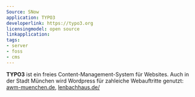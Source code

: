 ```yaml
---
Source: SNow
application: TYPO3
developerlink: https://typo3.org
licensingmodel: open source
linkapplication: 
tags:
- server
- foss
- cms
---
```


__TYPO3__ ist ein freies Content-Management-System für Websites.
Auch in der Stadt München wird Wordpress für zahleiche Webauftritte genutzt:
[awm-muenchen.de](https://www.awm-muenchen.de), [lenbachhaus.de/](https://www.lenbachhaus.de)
